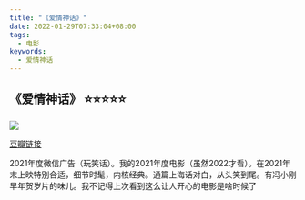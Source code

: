 ```yaml
---
title: "《爱情神话》"
date: 2022-01-29T07:33:04+08:00
tags:
  - 电影
keywords:
  - 爱情神话
---
```


## 《爱情神话》 ⭐️⭐️⭐️⭐️⭐️
![](https://img2.doubanio.com/view/photo/s_ratio_poster/public/p2772925591.webp)

[豆瓣链接](https://movie.douban.com/subject/35376457)

2021年度微信广告（玩笑话）。我的2021年度电影（虽然2022才看）。在2021年末上映特别合适，细节时髦，内核经典。通篇上海话对白，从头笑到尾。有冯小刚早年贺岁片的味儿。我不记得上次看到这么让人开心的电影是啥时候了